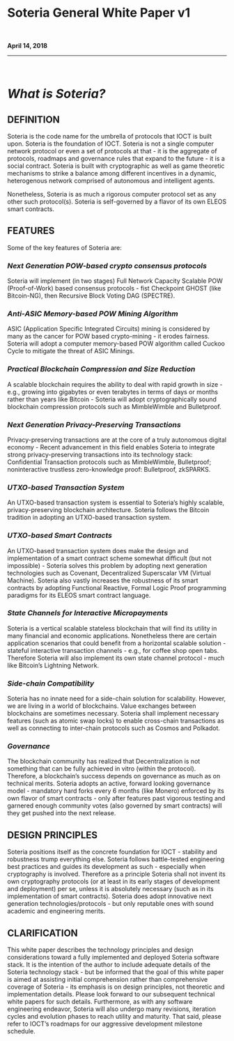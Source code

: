 # Soteria General White Paper v1
&nbsp;


**April 14, 2018**
&nbsp;

---
&nbsp;


# _What is Soteria?_

## DEFINITION

Soteria is the code name for the umbrella of protocols that IOCT is built upon. Soteria is the foundation of IOCT. Soteria is not a single computer network protocol or even a set of protocols at that - it is the aggregate of protocols, roadmaps and governance rules that expand to the future - it is a social contract. Soteria is built with cryptographic as well as game theoretic mechanisms to strike a balance among different incentives in a dynamic, heterogenous network comprised of autonomous and intelligent agents.

Nonetheless, Soteria is as much a rigorous computer protocol set as any other such protocol(s). Soteria is self-governed by a flavor of its own  ELEOS smart contracts.



## FEATURES

Some of the key features of Soteria are:

### _Next Generation POW-based crypto consensus protocols_

Soteria will implement (in two stages) Full Network Capacity Scalable POW (Proof-of-Work) based consensus protocols - fist Checkpoint GHOST (like Bitcoin-NG), then Recursive Block Voting DAG (SPECTRE).

### _Anti-ASIC Memory-based POW Mining Algorithm_

ASIC (Application Specific Integrated Circuits) mining is considered by many as the cancer for POW based crypto-mining - it erodes fairness. Soteria will adopt a computer memory-based POW algorithm called Cuckoo Cycle to mitigate the threat of ASIC Minings. 

### _Practical Blockchain Compression and Size Reduction_

A scalable blockchain requires the ability to deal with rapid growth in size - e.g., growing into gigabytes or even terabytes in terms of days or months rather than years like Bitcoin - Soteria will adopt cryptographically sound blockchain compression protocols such as MimbleWimble and Bulletproof.

### _Next Generation Privacy-Preserving Transactions_

Privacy-preserving transactions are at the core of a truly autonomous digital economy - Recent advancement in this field enables Soteria to integrate strong privacy-preserving transactions into its technology stack: Confidential Transaction protocols such as MimbleWimble, Bulletproof; noninteractive trustless zero-knowledge proof: Bulletproof, zkSPARKS.

### _UTXO-based Transaction System_

An UTXO-based transaction system is essential to Soteria’s highly scalable, privacy-preserving blockchain architecture. Soteria follows the Bitcoin tradition in adopting an UTXO-based transaction system.

### _UTXO-based Smart Contracts_

An UTXO-based transaction system does make the design and implementation of a smart contract scheme somewhat difficult (but not impossible) - Soteria solves this problem by adopting next generation technologies such as Covenant, Decentralized Superscalar VM (Virtual Machine). Soteria also vastly increases the robustness of its smart contracts by adopting Functional Reactive, Formal Logic Proof programming paradigms for its ELEOS smart contract language.

### _State Channels for Interactive Micropayments_

Soteria is a vertical scalable stateless blockchain that will find its utility in many financial and economic applications. Nonetheless there are certain application scenarios that could benefit from a horizontal scalable solution - stateful interactive transaction channels - e.g., for coffee shop open tabs. Therefore Soteria will also implement its own state channel protocol - much like Bitcoin’s Lightning Network.

### _Side-chain Compatibility_

Soteria has no innate need for a side-chain solution for scalability. However, we are living in a world of blockchains. Value exchanges between blockchains are sometimes necessary. Soteria shall implement necessary features (such as atomic swap locks) to enable cross-chain transactions as well as connecting to inter-chain protocols such as Cosmos and Polkadot.

### _Governance_

The blockchain community has realized that Decentralization is not something that can be fully achieved in vitro (within the protocol). Therefore, a blockchain’s success depends on governance as much as on technical merits. Soteria adopts an active, forward looking governance model - mandatory hard forks every 6 months (like Monero) enforced by its own flavor of smart contracts - only after features past vigorous testing and garnered enough community votes (also governed by smart contracts) will they get pushed into the next release.



## DESIGN PRINCIPLES

Soteria positions itself as the concrete foundation for IOCT - stability and robustness trump everything else. Soteria follows battle-tested engineering best practices and guides its development as such - especially when cryptography is involved. Therefore as a principle Soteria shall not invent its own cryptography protocols (or at least in its early stages of development and deployment) per se, unless it is absolutely necessary (such as in its implementation of smart contracts). Soteria does adopt innovative next generation technologies/protocols - but only reputable ones with sound academic and engineering merits. 



## CLARIFICATION


This white paper describes the technology principles and design considerations toward a fully implemented and deployed Soteria software stack. It is the intention of the author to include adequate details of the Soteria technology stack - but be informed that the goal of this white paper is aimed at assisting initial comprehension rather than comprehensive coverage of Soteria - its emphasis is on design principles, not theoretic and implementation details. Please look forward to our subsequent technical white papers for such details. Furthermore, as with any software engineering endeavor, Soteria will also undergo many revisions, iteration cycles and evolution phases to reach utility and maturity. That said, please refer to IOCT’s roadmaps for our aggressive development milestone schedule.
